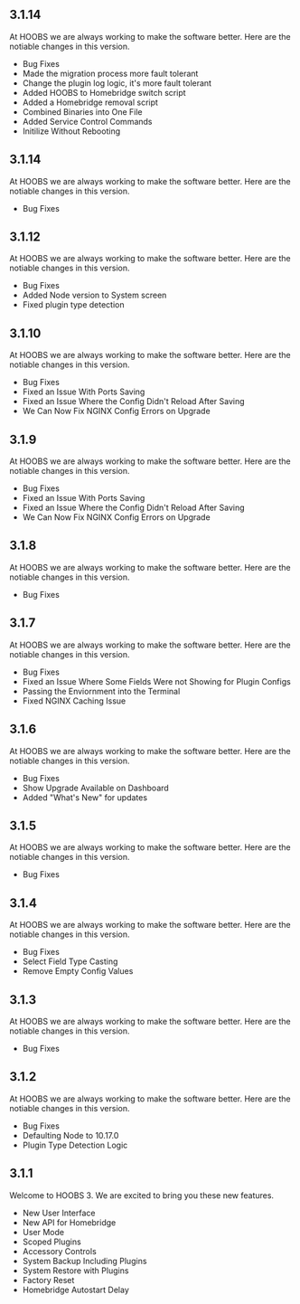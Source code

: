 ## 3.1.14
At HOOBS we are always working to make the software better. Here are the notiable changes in this version.

* Bug Fixes
* Made the migration process more fault tolerant
* Change the plugin log logic, it's more fault tolerant
* Added HOOBS to Homebridge switch script
* Added a Homebridge removal script
* Combined Binaries into One File
* Added Service Control Commands
* Initilize Without Rebooting

## 3.1.14
At HOOBS we are always working to make the software better. Here are the notiable changes in this version.

* Bug Fixes

## 3.1.12
At HOOBS we are always working to make the software better. Here are the notiable changes in this version.

* Bug Fixes
* Added Node version to System screen
* Fixed plugin type detection

## 3.1.10
At HOOBS we are always working to make the software better. Here are the notiable changes in this version.

* Bug Fixes
* Fixed an Issue With Ports Saving
* Fixed an Issue Where the Config Didn't Reload After Saving
* We Can Now Fix NGINX Config Errors on Upgrade

## 3.1.9
At HOOBS we are always working to make the software better. Here are the notiable changes in this version.

* Bug Fixes
* Fixed an Issue With Ports Saving
* Fixed an Issue Where the Config Didn't Reload After Saving
* We Can Now Fix NGINX Config Errors on Upgrade

## 3.1.8
At HOOBS we are always working to make the software better. Here are the notiable changes in this version.

* Bug Fixes

## 3.1.7
At HOOBS we are always working to make the software better. Here are the notiable changes in this version.

* Bug Fixes
* Fixed an Issue Where Some Fields Were not Showing for Plugin Configs
* Passing the Enviornment into the Terminal
* Fixed NGINX Caching Issue

## 3.1.6
At HOOBS we are always working to make the software better. Here are the notiable changes in this version.

* Bug Fixes
* Show Upgrade Available on Dashboard
* Added "What's New" for updates

## 3.1.5
At HOOBS we are always working to make the software better. Here are the notiable changes in this version.

* Bug Fixes

## 3.1.4
At HOOBS we are always working to make the software better. Here are the notiable changes in this version.

* Bug Fixes
* Select Field Type Casting
* Remove Empty Config Values

## 3.1.3
At HOOBS we are always working to make the software better. Here are the notiable changes in this version.

* Bug Fixes

## 3.1.2
At HOOBS we are always working to make the software better. Here are the notiable changes in this version.

* Bug Fixes
* Defaulting Node to 10.17.0
* Plugin Type Detection Logic

## 3.1.1
Welcome to HOOBS 3. We are excited to bring you these new features.

* New User Interface
* New API for Homebridge
* User Mode
* Scoped Plugins
* Accessory Controls
* System Backup Including Plugins
* System Restore with Plugins
* Factory Reset
* Homebridge Autostart Delay
